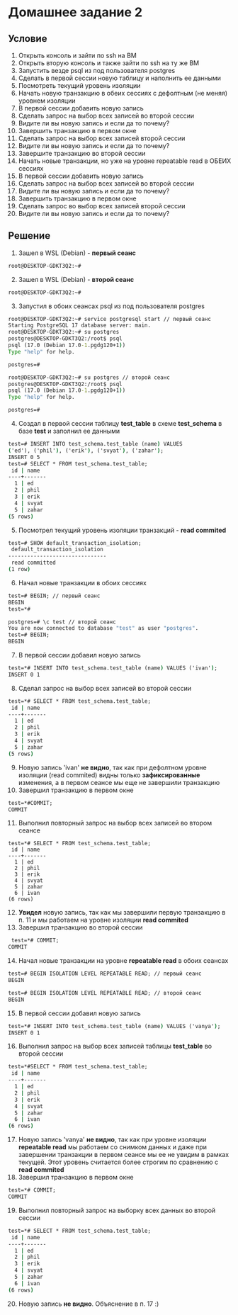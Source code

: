# Домашнее задание 2

## Условие
1. Открыть консоль и зайти по ssh на ВМ
2. Открыть вторую консоль и также зайти по ssh на ту же ВМ
3. Запустить везде psql из под пользователя postgres
4. Сделать в первой сессии новую таблицу и наполнить ее данными
5. Посмотреть текущий уровень изоляции
6. Начать новую транзакцию в обеих сессиях с дефолтным (не меняя) уровнем изоляции
7. В первой сессии добавить новую запись
8. Сделать запрос на выбор всех записей во второй сессии
9. Видите ли вы новую запись и если да то почему?
10. Завершить транзакцию в первом окне
11. Сделать запрос на выбор всех записей второй сессии
12. Видите ли вы новую запись и если да то почему?
13. Завершите транзакцию во второй сессии
14. Начать новые транзакции, но уже на уровне repeatable read в ОБЕИХ сессиях
15. В первой сессии добавить новую запись
16. Сделать запрос на выбор всех записей во второй сессии
17. Видите ли вы новую запись и если да то почему?
18. Завершить транзакцию в первом окне
19. Сделать запрос во выбор всех записей второй сессии
20. Видите ли вы новую запись и если да то почему?

## Решение
1. Зашел в WSL (Debian) - **первый сеанс**
```cmd
root@DESKTOP-GDKT3Q2:~#
```
2. Зашел в WSL (Debian) - **второй сеанс**
```cmd
root@DESKTOP-GDKT3Q2:~#
```
3. Запустил в обоих сеансах psql из под пользователя postgres
```cmd
root@DESKTOP-GDKT3Q2:~# service postgresql start // первый сеанс
Starting PostgreSQL 17 database server: main.
root@DESKTOP-GDKT3Q2:~# su postgres
postgres@DESKTOP-GDKT3Q2:/root$ psql
psql (17.0 (Debian 17.0-1.pgdg120+1))
Type "help" for help.

postgres=#
```
```cmd
root@DESKTOP-GDKT3Q2:~# su postgres // второй сеанс
postgres@DESKTOP-GDKT3Q2:/root$ psql
psql (17.0 (Debian 17.0-1.pgdg120+1))
Type "help" for help.

postgres=#
```
4. Создал в первой сессии таблицу **test_table** в схеме **test_schema** в базе **test** и заполнил ее данными
```cmd
test=# INSERT INTO test_schema.test_table (name) VALUES
('ed'), ('phil'), ('erik'), ('svyat'), ('zahar');
INSERT 0 5
test=# SELECT * FROM test_schema.test_table;
 id | name
----+-------
  1 | ed
  2 | phil
  3 | erik
  4 | svyat
  5 | zahar
(5 rows)
```
5. Посмотрел текущий уровень изоляции транзакций - **read commited**
```cmd
test=# SHOW default_transaction_isolation;
 default_transaction_isolation
-------------------------------
 read committed
(1 row)
``` 
6. Начал новые транзакции в обоих сессиях
```cmd
test=# BEGIN; // первый сеанс
BEGIN
test=*#
```
```cmd
postgres=# \c test // второй сеанс
You are now connected to database "test" as user "postgres".
test=# BEGIN;
BEGIN
```
7. В первой сессии добавил новую запись
```cmd
test=*# INSERT INTO test_schema.test_table (name) VALUES ('ivan');
INSERT 0 1
```
8. Сделал запрос на выбор всех записей во второй сессии
```cmd
test=*# SELECT * FROM test_schema.test_table;
 id | name
----+-------
  1 | ed
  2 | phil
  3 | erik
  4 | svyat
  5 | zahar
(5 rows)
```
9. Новую запись 'ivan' **не видно**, так как при дефолтном уровне изоляции (read commited) видны только **зафиксированные** изменения, а в первом сеансе мы еще не завершили транзакцию
10. Завершил транзакцию в первом окне
```cmd
test=*#COMMIT;
COMMIT
```
11. Выполнил повторный запрос на выбор всех записей во втором сеансе
```
test=*# SELECT * FROM test_schema.test_table;
 id | name
----+-------
  1 | ed
  2 | phil
  3 | erik
  4 | svyat
  5 | zahar
  6 | ivan
(6 rows)
```
12. **Увидел** новую запись, так как мы завершили первую транзакцию в п. 11 и мы работаем на уровне изоляции **read commited**
13. Завершил транзакцию во второй сессии
```cmd
 test=*# COMMIT;
COMMIT
```
14. Начал новые транзакции на уровне **repeatable read** в обоих сеансах
```cmd
test=# BEGIN ISOLATION LEVEL REPEATABLE READ; // первый сеанс
BEGIN
```
```cmd
test=# BEGIN ISOLATION LEVEL REPEATABLE READ; // второй сеанс
BEGIN
```
15. В первой сессии добавил новую запись
```cmd
test=*# INSERT INTO test_schema.test_table (name) VALUES ('vanya');
INSERT 0 1
```
16. Выполнил запрос на выбор всех записей таблицы **test_table** во второй сессии
```cmd
test=*#SELECT * FROM test_schema.test_table;
 id | name
----+-------
  1 | ed
  2 | phil
  3 | erik
  4 | svyat
  5 | zahar
  6 | ivan
(6 rows)
```
17. Новую запись 'vanya' **не видно**, так как при уровне изоляции **repeatable read** мы работаем со снимком данных и даже при завершении транзакции в первом сеансе мы ее не увидим в рамках текущей. Этот уровень считается более строгим по сравнению с **read commited**
18. Завершил транзакцию в первом окне
```cmd
test=*# COMMIT;
COMMIT
```
19. Выполнил повторный запрос на выборку всех данных во второй сессии
```cmd
test=*# SELECT * FROM test_schema.test_table;
 id | name
----+-------
  1 | ed
  2 | phil
  3 | erik
  4 | svyat
  5 | zahar
  6 | ivan
(6 rows)
```
20. Новую запись **не видно**. Объяснение в п. 17 :)
 